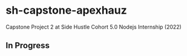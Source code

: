 # sh-capstone-apexhauz
Capstone Project 2 at Side Hustle Cohort 5.0 Nodejs Internship (2022)

## In Progress
